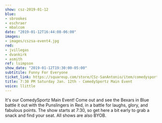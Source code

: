 ```yaml
---
show: csz-2019-01-12
blue:
- sbrookes
- eschraer
- mbalcom
date: "2019-01-12T16:44:08-06:00"
images:
- images/cszsa-event4.jpg
red:
- jvillegas
- dvankirk
- asmith
ref: lsimpson
show_date: "2019-01-12T19:30:00-05:00"
subtitile: Funny For Everyone
ticket_link: https://squareup.com/store/CSz-SanAntonio/item/comedysportz-saturday-night-16
title: 7:30 PM Saturday Jan. 12th - ComedySportz Main Event
voice: llittle
---
```


It's our ComedySportz Main Event! Come out and see the Bexars in Blue battle it out with the Punslingers in Red, in a battle for laughs, glory, and fabulous points. The show starts at 7:30, so get here a bit early to grab a snack and find your seat. All shows are also BYOB.

